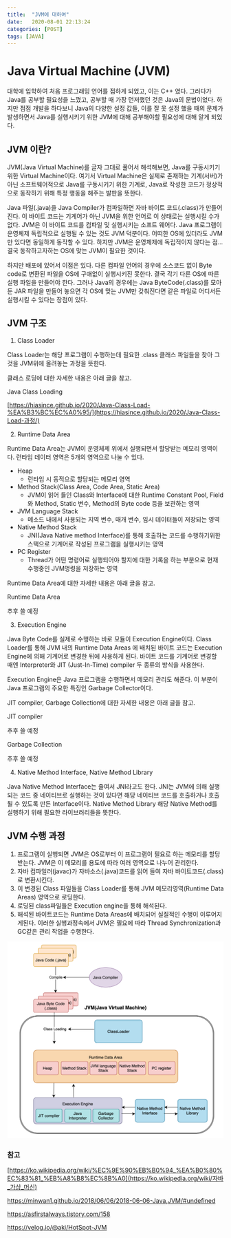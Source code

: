 ```yaml
---
title:  "JVM에 대하여"
date:   2020-08-01 22:13:24
categories: [POST]
tags: [JAVA]
---
```


# Java Virtual Machine (JVM)


대학에 입학하여 처음 프로그래밍 언어를 접하게 되었고, 이는 C++ 였다. 그러다가 Java를 공부할 필요성을 느꼈고, 공부할 때 가장 먼저했던 것은 Java의 문법이었다. 하지만 점점 개발을 하다보니 Java의 다양한 설정 값들, 이를 잘 못 설정 했을 때의 문제가 발생하면서 Java를 실행시키기 위한 JVM에 대해 공부해야할 필요성에 대해 알게 되었다.

## JVM 이란?

JVM(Java Virtual Machine)를 글자 그대로 풀어서 해석해보면, Java를 구동시키기 위한 Virtual Machine이다. 여기서 Virtual Machine은 실제로 존재하는 기계(서버)가 아닌 소프트웨어적으로 Java를 구동시키기 위한 기계로, Java로 작성한 코드가 정상적으로 동작하기 위해 특정 행동을 해주는 발판을 뜻한다. 

Java 파일(.java)을 Java Compiler가 컴파일하면 자바 바이트 코드(.class)가 만들어진다. 이 바이트 코드는 기계어가 아닌 JVM을 위한 언어로 이 상태로는 실행시킬 수가 없다. JVM은 이 바이트 코드를 컴파일 및 실행시키는 소프트 웨어다. Java 프로그램이 운영체제 독립적으로 실행될 수 있는 것도 JVM 덕분이다. 어떠한 OS에 있더라도 JVM만 있다면 동일하게 동작할 수 있다. 하지만 JVM은 운영체제에 독립적이지 않다는 점... 결국 동작하고자하는 OS에 맞는 JVM이 필요한 것이다.

하지만 배포에 있어서 이점은 있다. 다른 컴파일 언어의 경우에 소스코드 없이 Byte code로 변환된 파일을 OS에 구애없이 실행시키진 못한다. 결국 각기 다른 OS에 따른 실행 파일을 만들어야 한다. 그러나 Java의 경우에는 Java ByteCode(.class)를 모아둔 JAR 파일을 만들어 놓으면 각 OS에 맞는 JVM만 갖춰진다면 같은 파일로 어디서든 실행시킬 수 있다는 장점이 있다.

## JVM 구조

1. Class Loader

Class Loader는 해당 프로그램이 수행하는데 필요한 .class 클래스 파일들을 찾아 그것을 JVM위에 올려놓는 과정을 뜻한다.

클래스 로딩에 대한 자세한 내용은 아래 글을 참고.

Java Class Loading 

[https://hiasince.github.io/2020/Java-Class-Load-%EA%B3%BC%EC%A0%95/](https://hiasince.github.io/2020/Java-Class-Load-과정/)

2. Runtime Data Area

Runtime Data Area는 JVM이 운영체제 위에서 실행되면서 할당받는 메모리 영역이다. 런타임 데이터 영역은 5개의 영역으로 나눌 수 있다. 

* Heap
  * 런타임 시 동적으로 할당되는 메모리 영역
* Method Stack(Class Area, Code Area, Static Area)
  *  JVM이 읽어 들인 Class와 Interface에 대한 Runtime Constant Pool, Field와 Method, Static 변수, Method의 Byte code 등을 보관하는 영역
* JVM Language Stack
  * 메소드 내에서 사용되는 지역 변수, 매개 변수, 임시 데이터들이 저장되는 영역
* Native Method Stack
  * JNI(Java Native method Interface)를 통해 호출하는 코드를 수행하기위한 스택으로 기계어로 작성된 프로그램을 실행시키는 영역
* PC Register
  * Thread가 어떤 명령어로 실행되어야 할지에 대한 기록을 하는 부분으로 현재 수행중인 JVM명령을 저장하는 영역

Runtime Data Area에 대한 자세한 내용은 아래 글을 참고.

Runtime Data Area

추후 쓸 예정

3. Execution Engine

Java Byte Code를 실제로 수행하는 바로 모듈이 Execution Engine이다. Class Loader를 통해 JVM 내의 Runtime Data Areas 에 배치된 바이트 코드는 Execution Engine에 의해 기계어로 변경한 뒤에 사용하게 된다. 바이트 코드를 기계어로 변경할 때엔 Interpreter와 JIT (Just-In-Time) compiler 두 종류의 방식을 사용한다. 

Execution Engine은 Java 프로그램을 수행하면서 메모리 관리도 해준다. 이 부분이 Java 프로그램의 주요한 특징인 Garbage Collector이다.

JIT compiler, Garbage Collection에 대한 자세한 내용은 아래 글을 참고.

JIT compiler

추후 쓸 예정

Garbage Collection

추후 쓸 예정

4. Native Method Interface, Native Method Library

Java Native Method Interface는 줄여서 JNI라고도 한다. JNI는 JVM에 의해 실행되는 코드 중 네이티브로 실행하는 것이 있다면 해당 네이티브 코드를 호출하거나 호출 될 수 있도록 만든 Interface이다. Native Method Library 해당 Native Method를 실행하기 위해 필요한 라이브러리들을 뜻한다.

## JVM 수행 과정

1. 프로그램이 실행되면 JVM은 OS로부터 이 프로그램이 필요로 하는 메모리를 할당 받는다. JVM은 이 메모리를 용도에 따라 여러 영역으로 나누어 관리한다.
2. 자바 컴파일러(javac)가 자바소스(.java)코드를 읽어 들여 자바 바이트코드(.class)로 변환시킨다.
3. 이 변경된 Class 파일들을 Class Loader를 통해 JVM 메모리영역(Runtime Data Areas) 영역으로 로딩한다.
4. 로딩된 class파일들은 Execution engine을 통해 해석된다.
5. 해석된 바이트코드는 Runtime Data Areas에 배치되어 실질적인 수행이 이루어지게된다.
   이러한 실행과정속에서 JVM은 필요에 따라 Thread Synchronization과 GC같은 관리 작업을 수행한다.

![image](/images/post/JVM/1.png)


### 참고

[https://ko.wikipedia.org/wiki/%EC%9E%90%EB%B0%94_%EA%B0%80%EC%83%81_%EB%A8%B8%EC%8B%A0](https://ko.wikipedia.org/wiki/자바_가상_머신)

https://minwan1.github.io/2018/06/06/2018-06-06-Java,JVM/#undefined

https://asfirstalways.tistory.com/158

https://velog.io/@aki/HotSpot-JVM

